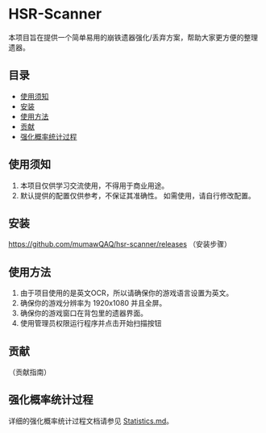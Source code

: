 # HSR-Scanner

本项目旨在提供一个简单易用的崩铁遗器强化/丢弃方案，帮助大家更方便的整理遗器。

## 目录

- [使用须知](#使用须知)
- [安装](#安装)
- [使用方法](#使用方法)
- [贡献](#贡献)
- [强化概率统计过程](#强化概率统计过程)

## 使用须知

1. 本项目仅供学习交流使用，不得用于商业用途。
2. 默认提供的配置仅供参考，不保证其准确性。 如需使用，请自行修改配置。

## 安装
  https://github.com/mumawQAQ/hsr-scanner/releases
（安装步骤）

## 使用方法

1. 由于项目使用的是英文OCR，所以请确保你的游戏语言设置为英文。
2. 确保你的游戏分辨率为 1920x1080 并且全屏。
3. 确保你的游戏窗口在背包里的遗器界面。
4. 使用管理员权限运行程序并点击开始扫描按钮

## 贡献

（贡献指南）

## 强化概率统计过程

详细的强化概率统计过程文档请参见 [Statistics.md](Statistics.md)。
